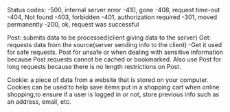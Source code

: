 Status codes:
-500, internal server error
-410, gone
-408, request time-out
-404, Not found
-403, forbidden
-401, authorization required
-301, moved permanently
-200, ok, request was successful

Post: submits data to be processed(client giving data to the server)
Get: requests data from the source(server sending info to the client)
-Get it used for safe requests. Post for unsafe or when dealing with sensitive information because Post requests cannot be cached or bookmarked. Also use Post for long requests because there is no length restrictions on Post.

Cookie: a piece of data from a website that is stored on your computer. Cookies can be used to help save items put in a shopping cart when online shopping,to ensure if a user is logged in or not, store previous info such as an address, email, etc.